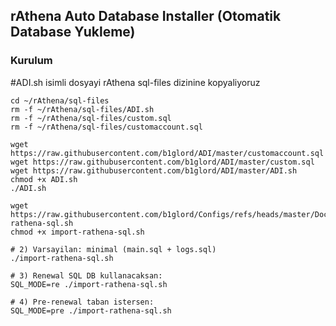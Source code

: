 ## rAthena Auto Database Installer (Otomatik Database Yukleme)

### Kurulum ###
#ADI.sh isimli dosyayi rAthena sql-files dizinine kopyaliyoruz
```
cd ~/rAthena/sql-files
rm -f ~/rAthena/sql-files/ADI.sh
rm -f ~/rAthena/sql-files/custom.sql
rm -f ~/rAthena/sql-files/customaccount.sql

wget https://raw.githubusercontent.com/b1glord/ADI/master/customaccount.sql
wget https://raw.githubusercontent.com/b1glord/ADI/master/custom.sql
wget https://raw.githubusercontent.com/b1glord/ADI/master/ADI.sh
chmod +x ADI.sh
./ADI.sh
```

```
wget https://raw.githubusercontent.com/b1glord/Configs/refs/heads/master/Docker/import-rathena-sql.sh
chmod +x import-rathena-sql.sh

# 2) Varsayilan: minimal (main.sql + logs.sql)
./import-rathena-sql.sh

# 3) Renewal SQL DB kullanacaksan:
SQL_MODE=re ./import-rathena-sql.sh

# 4) Pre-renewal taban istersen:
SQL_MODE=pre ./import-rathena-sql.sh
```
